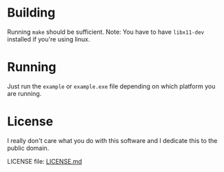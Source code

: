 # Building
Running `make` should be sufficient.
Note: You have to have `libx11-dev` installed if you're using linux.

# Running
Just run the `example` or `example.exe` file depending on which platform you are running.

# License

I really don't care what you do with this software and I dedicate this to the public domain.

LICENSE file:
[LICENSE.md](LICENSE.md)